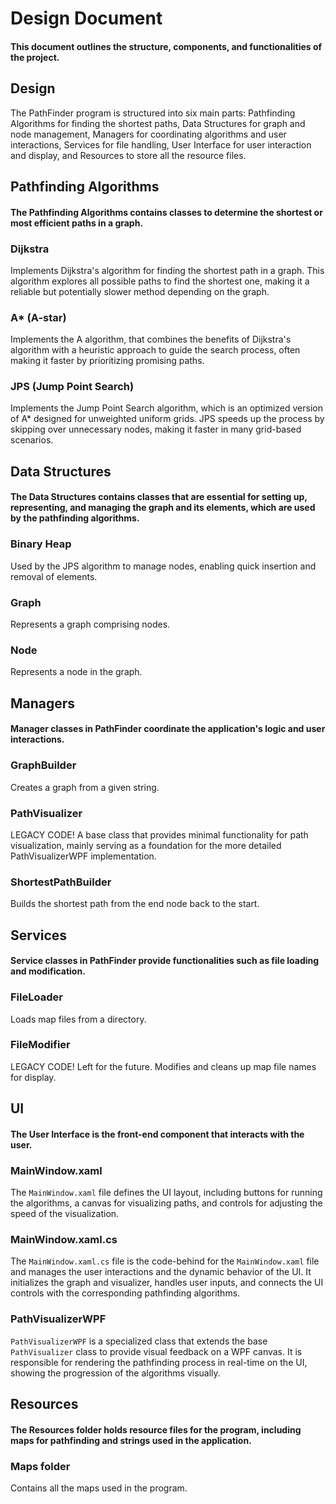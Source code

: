 # Design Document
#### This document outlines the structure, components, and functionalities of the project. 

## **Design**
The PathFinder program is structured into six main parts: Pathfinding Algorithms for finding the shortest paths, Data Structures for graph and node management, Managers for coordinating algorithms and user interactions, Services for file handling, User Interface for user interaction and display, and Resources to store all the resource files.

## **Pathfinding Algorithms**
#### The Pathfinding Algorithms contains classes to determine the shortest or most efficient paths in a graph.

### **Dijkstra**
Implements Dijkstra's algorithm for finding the shortest path in a graph. This algorithm explores all possible paths to find the shortest one, making it a reliable but potentially slower method depending on the graph.

### **A\* (A-star)**
Implements the A algorithm, that combines the benefits of Dijkstra's algorithm with a heuristic approach to guide the search process, often making it faster by prioritizing promising paths.

### **JPS (Jump Point Search)**
Implements the Jump Point Search algorithm, which is an optimized version of A* designed for unweighted uniform grids. JPS speeds up the process by skipping over unnecessary nodes, making it faster in many grid-based scenarios.

## **Data Structures**
#### The Data Structures contains classes that are essential for setting up, representing, and managing the graph and its elements, which are used by the pathfinding algorithms.

### **Binary Heap**
Used by the JPS algorithm to manage nodes, enabling quick insertion and removal of elements.

### **Graph**
Represents a graph comprising nodes.

### **Node**
Represents a node in the graph.

## **Managers**
#### Manager classes in PathFinder coordinate the application's logic and user interactions.

### **GraphBuilder**
Creates a graph from a given string.

### **PathVisualizer**
LEGACY CODE! A base class that provides minimal functionality for path visualization, mainly serving as a foundation for the more detailed PathVisualizerWPF implementation.

### **ShortestPathBuilder**
Builds the shortest path from the end node back to the start.

## **Services**
#### Service classes in PathFinder provide functionalities such as file loading and modification.

### **FileLoader**
Loads map files from a directory.

### **FileModifier**
LEGACY CODE! Left for the future. Modifies and cleans up map file names for display.

## **UI**
#### The User Interface is the front-end component that interacts with the user.

### **MainWindow.xaml**
The `MainWindow.xaml` file defines the UI layout, including buttons for running the algorithms, a canvas for visualizing paths, and controls for adjusting the speed of the visualization.

### **MainWindow.xaml.cs**
The `MainWindow.xaml.cs` file is the code-behind for the `MainWindow.xaml` file and manages the user interactions and the dynamic behavior of the UI. It initializes the graph and visualizer, handles user inputs, and connects the UI controls with the corresponding pathfinding algorithms.

### **PathVisualizerWPF**
`PathVisualizerWPF` is a specialized class that extends the base `PathVisualizer` class to provide visual feedback on a WPF canvas. It is responsible for rendering the pathfinding process in real-time on the UI, showing the progression of the algorithms visually.

## **Resources**
#### The Resources folder holds resource files for the program, including maps for pathfinding and strings used in the application.

### **Maps folder**
Contains all the maps used in the program.
